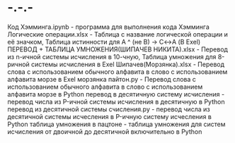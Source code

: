 # -.-.-
Код Хэмминга.ipynb - программа для выполнения кода Хэмминга
Логические операции.xlsx - Таблица с название логической операции и её значком, Таблица истинности для A ^ (не B) → C↔A (В Exel)
ПЕРЕВОД + ТАБЛИЦА УМНОЖЕНИЯ(ШИПАЧЕВ НИКИТА).xlsx - Перевод из n-ичной системы исчисления в 10-чную, Таблица умножения для 8-ричной системы исчисления в Exel
Шипачев(Морзянка).xlsx - Перевод слова с использованием обычного алфавита в слово с использованием алфавита морзе в Exel
морзянка пайтон.py - Перевод слова с использованием обычного алфавита в слово с использованием алфавита морзе в Python
перевод в десятичную систему исчисления - перевод числа из P-ичной системы исчисления в десятичную в Python
перевод из десятичной системы счисления.py - перевод числа из десятичной системы исчесления в P-ичную систему исчесления в Python
таблица умножения в пацтоне - таблица умножения для систем исчисления от двоичной до десятичной включительно в Python
